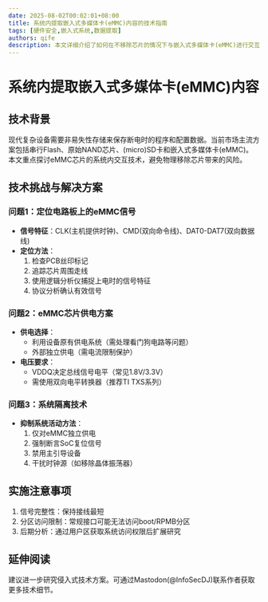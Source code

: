 ```yaml
---
date: 2025-08-02T00:02:01+08:00
title: 系统内提取嵌入式多媒体卡(eMMC)内容的技术指南
tags: [硬件安全,嵌入式系统,数据提取]
authors: qife
description: 本文详细介绍了如何在不移除芯片的情况下与嵌入式多媒体卡(eMMC)进行交互，包括信号定位、供电方案设计以及系统隔离等技术要点，为硬件安全研究人员提供实用指南。
---
```


# 系统内提取嵌入式多媒体卡(eMMC)内容


## 技术背景
现代复杂设备需要非易失性存储来保存断电时的程序和配置数据。当前市场主流方案包括串行Flash、原始NAND芯片、(micro)SD卡和嵌入式多媒体卡(eMMC)。本文重点探讨eMMC芯片的系统内交互技术，避免物理移除芯片带来的风险。

## 技术挑战与解决方案

### 问题1：定位电路板上的eMMC信号
- **信号特征**：CLK(主机提供时钟)、CMD(双向命令线)、DAT0-DAT7(双向数据线)
- **定位方法**：
  1. 检查PCB丝印标记
  2. 追踪芯片周围走线
  3. 使用逻辑分析仪捕捉上电时的信号特征
  4. 协议分析确认有效信号


### 问题2：eMMC芯片供电方案
- **供电选择**：
  - 利用设备原有供电系统（需处理看门狗电路等问题）
  - 外部独立供电（需电流限制保护）
- **电压要求**：
  - VDDQ决定总线信号电平（常见1.8V/3.3V）
  - 需使用双向电平转换器（推荐TI TXS系列）

### 问题3：系统隔离技术
- **抑制系统活动方法**：
  1. 仅对eMMC独立供电
  2. 强制断言SoC复位信号
  3. 禁用主引导设备
  4. 干扰时钟源（如移除晶体振荡器）

## 实施注意事项
1. 信号完整性：保持接线最短
2. 分区访问限制：常规接口可能无法访问boot/RPMB分区
3. 后期分析：通过用户区获取系统访问权限后扩展研究

## 延伸阅读
建议进一步研究侵入式技术方案。可通过Mastodon(@InfoSecDJ)联系作者获取更多技术细节。
